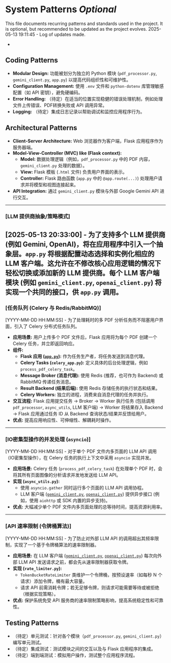 # System Patterns *Optional*

This file documents recurring patterns and standards used in the project.
It is optional, but recommended to be updated as the project evolves.
2025-05-13 19:11:45 - Log of updates made.

*

## Coding Patterns

*   **Modular Design:** 功能被划分为独立的 Python 模块 (`pdf_processor.py`, `gemini_client.py`, `app.py`) 以提高代码组织性和可维护性。
*   **Configuration Management:** 使用 `.env` 文件和 `python-dotenv` 库管理敏感配置（如 API 密钥），避免硬编码。
*   **Error Handling:** （待定）在适当的位置实现稳健的错误处理机制，例如处理文件上传错误、PDF转换失败或 API 调用异常。
*   **Logging:** （待定）集成日志记录以帮助调试和监控应用程序行为。

## Architectural Patterns

*   **Client-Server Architecture:** Web 浏览器作为客户端，Flask 应用程序作为服务器端。
*   **Model-View-Controller (MVC) like (Flask context):**
    *   **Model:** 数据处理逻辑（例如，`pdf_processor.py` 中的 PDF 内容，`gemini_client.py` 处理的数据）。
    *   **View:** Flask 模板 (`.html` 文件) 负责用户界面的表示。
    *   **Controller:** Flask 路由函数 (`app.py` 中的 `@app.route(...)`) 处理用户请求并将模型和视图连接起来。
*   **API Integration:** 通过 `gemini_client.py` 模块与外部 Google Gemini API 进行交互。

---
### [LLM 提供商抽象/策略模式]
[2025-05-13 20:33:00] - 为了支持多个 LLM 提供商 (例如 Gemini, OpenAI)，将在应用程序中引入一个抽象层。`app.py` 将根据配置动态选择和实例化相应的 LLM 客户端。这允许在不修改核心应用逻辑的情况下轻松切换或添加新的 LLM 提供商。每个 LLM 客户端模块 (例如 `gemini_client.py`, `openai_client.py`) 将实现一个共同的接口，供 `app.py` 调用。
---
### [任务队列 (Celery 与 Redis/RabbitMQ)]
[YYYY-MM-DD HH:MM:SS] - 为了处理耗时的多 PDF 分析任务而不阻塞用户界面，引入了 Celery 分布式任务队列。
*   **应用场景:** 用户上传多个 PDF 文件后，Flask 应用将为每个 PDF 创建一个 Celery 任务，并立即返回响应。
*   **组件:**
    *   **Flask 应用 ([`app.py`](app.py:1)):** 作为任务生产者，将任务发送到消息代理。
    *   **Celery Tasks (`celery_app.py`):** 定义具体的后台处理逻辑，例如 `process_pdf_celery_task`。
    *   **Message Broker (消息代理):** 使用 Redis (推荐，也可作为 Backend) 或 RabbitMQ 传递任务消息。
    *   **Result Backend (结果后端):** 使用 Redis 存储任务的执行状态和结果。
    *   **Celery Workers:** 独立的进程，消费来自消息代理的任务并执行。
*   **交互流程:** Flask 应用提交任务 -> Broker -> Worker 执行任务 (包括调用 `pdf_processor`, `async_utils`, LLM 客户端) -> Worker 将结果存入 Backend -> Flask 应用通过任务 ID 从 Backend 查询状态/结果并反馈给用户。
*   **优点:** 提高应用响应性、可伸缩性、解耦耗时操作。

---
### [IO密集型操作的并发处理 (`asyncio`)]
[YYYY-MM-DD HH:MM:SS] - 对于单个 PDF 文件内多页面的 LLM API 调用（IO密集型操作），在 Celery 任务的执行上下文中采用 `asyncio` 实现并发。
*   **应用场景:** Celery 任务 (`process_pdf_celery_task`) 在处理单个 PDF 时，会将其所有页面图像的分析请求并发地发送给 LLM API。
*   **实现 (`async_utils.py`):**
    *   使用 `asyncio.gather` 同时运行多个页面的 LLM API 调用协程。
    *   LLM 客户端 ([`gemini_client.py`](gemini_client.py:1), [`openai_client.py`](openai_client.py:1)) 提供异步接口 (例如，使用 `aiohttp` 或 SDK 内置的异步支持)。
*   **优点:** 大幅减少单个 PDF 文件内多页面处理的总等待时间，提高资源利用率。

---
### [API 速率限制 (令牌桶算法)]
[YYYY-MM-DD HH:MM:SS] - 为了防止对外部 LLM API 的调用超出其频率限制，实现了一个基于令牌桶算法的速率限制器。
*   **应用场景:** 在 LLM 客户端 ([`gemini_client.py`](gemini_client.py:1), [`openai_client.py`](openai_client.py:1)) 每次向外部 LLM API 发送请求之前，都会先从速率限制器获取令牌。
*   **实现 (`rate_limiter.py`):**
    *   `TokenBucketRateLimiter` 类维护一个令牌桶，按预设速率（如每秒 N 个请求）添加令牌，桶有最大容量。
    *   请求 API 前需消耗令牌；若无足够令牌，则请求可能需要等待或被拒绝（根据实现策略）。
*   **优点:** 保护系统免受 API 服务商的速率限制策略影响，提高系统稳定性和可靠性。
## Testing Patterns

*   （待定）单元测试：针对各个模块（`pdf_processor.py`, `gemini_client.py`）编写单元测试。
*   （待定）集成测试：测试模块之间的交互以及与 Flask 应用程序的集成。
*   （待定）端到端测试：模拟用户操作，测试整个应用程序流程。